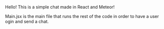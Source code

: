 Hello! This is a simple chat made in React and Meteor!

Main.jsx is the main file that runs the rest of the code in order to have a user ogin and send a chat.
